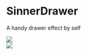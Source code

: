 # SinnerDrawer
A handy drawer effect by self

![](https://github.com/sinneryun/SinnerDrawer/121.gif)  
![](http://pan.baidu.com/disk/home#render-type=grid-view&path=%252FGit)  
